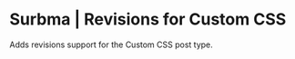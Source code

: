 Surbma | Revisions for Custom CSS
=================================

Adds revisions support for the Custom CSS post type.
